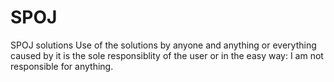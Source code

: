 SPOJ
====

SPOJ solutions
Use of the solutions by anyone and anything or everything caused by it is the sole responsiblity of the user
or in the easy way: I am not responsible for anything.
